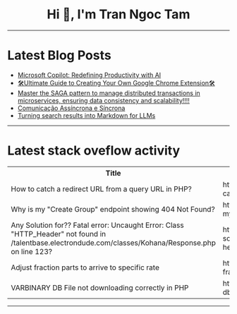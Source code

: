 <h1 align="center">Hi 👋, I'm Tran Ngoc Tam</h1>

---

# Latest Blog Posts 
<!-- BLOG-POST-LIST:START -->
- [Microsoft Copilot: Redefining Productivity with AI](https://dev.to/layanyashoda/microsoft-copilot-redefining-productivity-with-ai-2pka)
- [🛠Ultimate Guide to Creating Your Own Google Chrome Extension🛠](https://dev.to/hanzla-baig/ultimate-guide-to-creating-your-own-google-chrome-extension-52g6)
- [Master the SAGA pattern to manage distributed transactions in microservices, ensuring data consistency and scalability!!!!](https://dev.to/lorebrada00/master-the-saga-pattern-to-manage-distributed-transactions-in-microservices-ensuring-data-1aa7)
- [Comunicação Assíncrona e Síncrona](https://dev.to/emanoelcarvalho/comunicacao-assincrona-e-sincrona-3gg)
- [Turning search results into Markdown for LLMs](https://dev.to/nate_serpapi/turning-search-results-into-markdown-for-llms-1jc5)
<!-- BLOG-POST-LIST:END -->

---

# Latest stack oveflow activity
<table>
  <tr><th>Title</th><th>Link</th></tr>
  <!-- STACKOVERFLOW:START --><tr><td>How to catch a redirect URL from a query URL in PHP?</td><td>https://stackoverflow.com/questions/79256306/how-to-catch-a-redirect-url-from-a-query-url-in-php</td></tr><tr><td>Why is my &quot;Create Group&quot; endpoint showing 404 Not Found?</td><td>https://stackoverflow.com/questions/79256279/why-is-my-create-group-endpoint-showing-404-not-found</td></tr><tr><td>Any Solution for?? Fatal error: Uncaught Error: Class &quot;HTTP_Header&quot; not found in /talentbase.electrondude.com/classes/Kohana/Response.php on line 123?</td><td>https://stackoverflow.com/questions/79256262/any-solution-for-fatal-error-uncaught-error-class-http-header-not-found-in</td></tr><tr><td>Adjust fraction parts to arrive to specific rate</td><td>https://stackoverflow.com/questions/79256033/adjust-fraction-parts-to-arrive-to-specific-rate</td></tr><tr><td>VARBINARY DB File not downloading correctly in PHP</td><td>https://stackoverflow.com/questions/79255977/varbinary-db-file-not-downloading-correctly-in-php</td></tr><!-- STACKOVERFLOW:END -->
</table>

---


